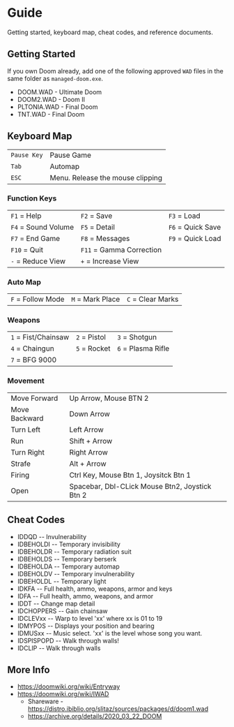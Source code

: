 # Guide

Getting started, keyboard map, cheat codes, and reference documents.

## Getting Started

If you own Doom already, add one of the following approved `WAD` files in the same folder as `managed-doom.exe`.

* DOOM.WAD - Ultimate Doom
* DOOM2.WAD - Doom II
* PLTONIA.WAD - Final Doom
* TNT.WAD - Final Doom

## Keyboard Map

| | |
|-|-|
| `Pause Key` | Pause Game
| `Tab` | Automap
| `ESC` | Menu. Release the mouse clipping

### Function Keys

| | | |
|-|-|-|
| `F1` = Help               | `F2` = Save              | `F3` = Load 
| `F4` = Sound Volume       | `F5` = Detail            | `F6` = Quick Save
| `F7` = End Game           | `F8` = Messages          | `F9` = Quick Load
| `F10` = Quit              | `F11` = Gamma Correction |
| `-` = Reduce View         | `+` = Increase View

### Auto Map

| | | |
|-|-|-|
| `F` = Follow Mode | `M` = Mark Place | `C` = Clear Marks

### Weapons

| | | |
|-|-|-|
| `1` = Fist/Chainsaw | `2` = Pistol | `3` = Shotgun
| `4` = Chaingun      | `5` = Rocket | `6` = Plasma Rifle
| `7` = BFG 9000

### Movement

| | |
|-|-|
| Move Forward | Up Arrow, Mouse BTN 2
| Move Backward | Down Arrow
| Turn Left | Left Arrow
| Run | Shift + Arrow
| Turn Right | Right Arrow
| Strafe | Alt + Arrow
| Firing | Ctrl Key, Mouse Btn 1, Joysitck Btn 1
| Open | Spacebar, Dbl-CLick Mouse Btn2, Joystick Btn 2

## Cheat Codes

* IDDQD -- Invulnerability
* IDBEHOLDI -- Temporary invisibility
* IDBEHOLDR -- Temporary radiation suit
* IDBEHOLDS -- Temporary berserk
* IDBEHOLDA -- Temporary automap
* IDBEHOLDV -- Temporary invulnerability
* IDBEHOLDL -- Temporary light
* IDKFA -- Full health, ammo, weapons, armor and keys
* IDFA -- Full health, ammo, weapons, and armor
* IDDT -- Change map detail
* IDCHOPPERS -- Gain chainsaw
* IDCLEVxx -- Warp to level 'xx' where xx is 01 to 19
* IDMYPOS -- Displays your position and bearing
* IDMUSxx -- Music select. 'xx' is the level whose song you want.
* IDSPISPOPD -- Walk through walls!
* IDCLIP -- Walk through walls

## More Info

* https://doomwiki.org/wiki/Entryway
* https://doomwiki.org/wiki/IWAD
  * Shareware - https://distro.ibiblio.org/slitaz/sources/packages/d/doom1.wad
  * https://archive.org/details/2020_03_22_DOOM
